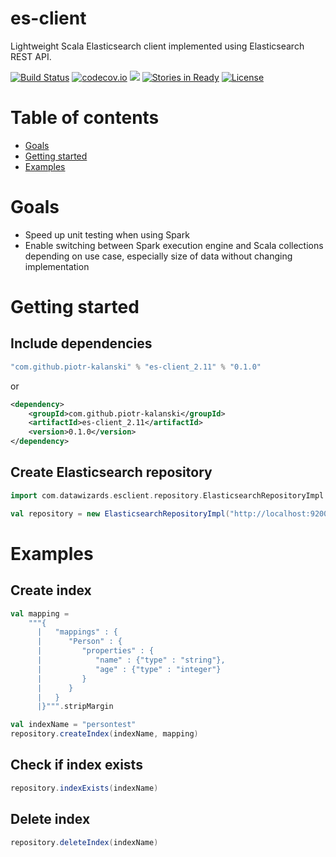 # es-client

Lightweight Scala Elasticsearch client implemented using Elasticsearch REST API.

[![Build Status](https://api.travis-ci.org/piotr-kalanski/es-client.png?branch=development)](https://api.travis-ci.org/piotr-kalanski/es-client.png?branch=development)
[![codecov.io](http://codecov.io/github/piotr-kalanski/es-client/coverage.svg?branch=development)](http://codecov.io/github/piotr-kalanski/es-client/coverage.svg?branch=development)
[<img src="https://img.shields.io/maven-central/v/com.github.piotr-kalanski/es-client_2.11.svg?label=latest%20release"/>](http://search.maven.org/#search%7Cga%7C1%7Ca%3A%22es-client_2.11%22)
[![Stories in Ready](https://badge.waffle.io/piotr-kalanski/es-client.png?label=Ready)](https://waffle.io/piotr-kalanski/es-client)
[![License](http://img.shields.io/:license-Apache%202-red.svg)](http://www.apache.org/licenses/LICENSE-2.0.txt)

# Table of contents

- [Goals](#goals)
- [Getting started](#getting-started)
- [Examples](#examples)

# Goals

- Speed up unit testing when using Spark
- Enable switching between Spark execution engine and Scala collections depending on use case, especially size of data without changing implementation

# Getting started

## Include dependencies

```scala
"com.github.piotr-kalanski" % "es-client_2.11" % "0.1.0"
```

or

```xml
<dependency>
    <groupId>com.github.piotr-kalanski</groupId>
    <artifactId>es-client_2.11</artifactId>
    <version>0.1.0</version>
</dependency>
```

## Create Elasticsearch repository

```scala
import com.datawizards.esclient.repository.ElasticsearchRepositoryImpl

val repository = new ElasticsearchRepositoryImpl("http://localhost:9200")
```

# Examples

## Create index

```scala
val mapping =
    """{
      |   "mappings" : {
      |      "Person" : {
      |         "properties" : {
      |            "name" : {"type" : "string"},
      |            "age" : {"type" : "integer"}
      |         }
      |      }
      |   }
      |}""".stripMargin

val indexName = "persontest"
repository.createIndex(indexName, mapping)
```

## Check if index exists

```scala
repository.indexExists(indexName)
```

## Delete index

```scala
repository.deleteIndex(indexName)
```